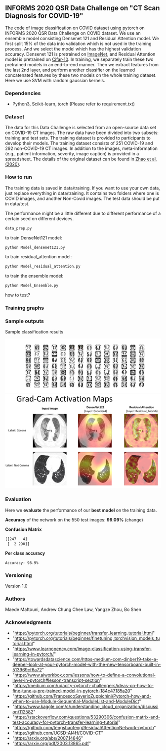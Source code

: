 ##  INFORMS 2020 QSR Data Challenge on "CT Scan Diagnosis for COVID-19"

The code of image classification on COVID dataset using pytorch on INFORMS 2020 QSR Data Challenge on COVID dataset. We use an ensemble model consisting Densenet 121 and Residual Attention model. We first split 15% of the data into validation which is not used in the training process. And we select the model which has the highest validation accuracy. Densenet 121 is pretrained on [ImageNet](http://www.image-net.org), and Residual Attention model is pretrained on [Cifar-10](https://www.cs.toronto.edu/~kriz/cifar.html). In training, we separately train these two pretrained models in an end-to-end manner. Then we extract features from the last 2nd layer, and perform another classifier on the learned concatenated features by these two models on the whole training dataset. Here we use SVM with random gaussian kernels. 



### Dependencies

* Python3, Scikit-learn, torch (Please refer to requirement.txt) 

### Dataset 

The data for this Data Challenge is selected from an open-source data set on COVID-19 CT images. The raw data have been divided into two subsets: training and test sets. The training dataset is provided to participants to develop their models. The training dataset consists of 251 COVID-19 and 292 non-COVID-19 CT images. In addition to the images, meta-information (e.g., patient information, severity, image caption) is provided in a spreadsheet. The details of
the original dataset can be found in [Zhao et al. (2020)](https://arxiv.org/pdf/2003.13865.pdf).

### How to run 

The training data is saved in data/training. If you want to use your own data, just replace everything in data/training. It contains two folders where one is COVID images, and another Non-Covid images. The test data should be put in data/test.

The performance might be a little different due to different performance of a certain seed on different devices.

```python
data_prep.py
```

to train DenseNet121 model: 
```python
python Model_densenet121.py
```

to train residual_attention model:
```python
python Model_residual_attention.py
```

to train the ensemble model:
```python
python Model_Ensemble.py
```

how to test?


### Training graphs


### Sample outputs

Sample classification results

![Screenshot](results/all_corona_test_prediction_result_all_Bo_final.png)
![Screenshot](results/activation_maps.png)

### Evaluation

Here we **evaluate** the performance of our **best model** on the training data.

**Accuracy** of the network on the 550 test images: **99.09%** (change)

**Confusion Matrix**
```
[[247   4]
 [  2 290]]
```
**Per class accuracy**
```
Accuracy: 98.9%

```

### Versioning

Version 1.0

### Authors

Maede Maftouni, Andrew Chung Chee Law, Yangze Zhou, Bo Shen

### Acknowledgments
* "https://pytorch.org/tutorials/beginner/transfer_learning_tutorial.html"
* "https://pytorch.org/tutorials/beginner/finetuning_torchvision_models_tutorial.html"
* "https://www.learnopencv.com/image-classification-using-transfer-learning-in-pytorch/"
* "https://towardsdatascience.com/https-medium-com-dinber19-take-a-deeper-look-at-your-pytorch-model-with-the-new-tensorboard-built-in-513969cf6a72"
* "https://www.aiworkbox.com/lessons/how-to-define-a-convolutional-layer-in-pytorch#lesson-transcript-section"
* "https://medium.com/udacity-pytorch-challengers/ideas-on-how-to-fine-tune-a-pre-trained-model-in-pytorch-184c47185a20"
* "https://github.com/FrancescoSaverioZuppichini/Pytorch-how-and-when-to-use-Module-Sequential-ModuleList-and-ModuleDict"
* "https://www.kaggle.com/c/understanding_cloud_organization/discussion/112582"
* "https://stackoverflow.com/questions/53290306/confusion-matrix-and-test-accuracy-for-pytorch-transfer-learning-tutorial"
* "https://github.com/tengshaofeng/ResidualAttentionNetwork-pytorch"
* "https://github.com/UCSD-AI4H/COVID-CT"
* "https://arxiv.org/abs/2007.14846" 
* "https://arxiv.org/pdf/2003.13865.pdf"
